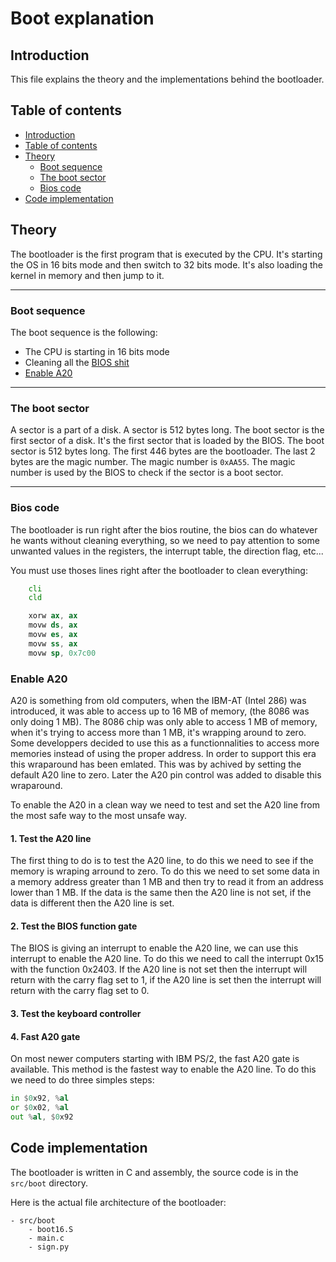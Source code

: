 # Boot explanation

## Introduction <a name="introduction"></a>

This file explains the theory and the implementations behind the bootloader.

## Table of contents <a name="table-of-contents"></a>

- [Introduction](#introduction)
- [Table of contents](#table-of-contents)
- [Theory](#theory)
    - [Boot sequence](#boot-sequence)
    - [The boot sector](#boot-sector)
    - [Bios code](#bios-code)
- [Code implementation](#code)

## Theory <a name="theory"></a>

The bootloader is the first program that is executed by the CPU. It's starting the OS in 16 bits mode and then switch to 32 bits mode. It's also loading the kernel in memory and then jump to it.

---
### Boot sequence <a name="boot-sequence"></a>

The boot sequence is the following:
- The CPU is starting in 16 bits mode
- Cleaning all the [BIOS shit](#bios-code)
- [Enable A20](#enable-a20)

---
### The boot sector <a name="boot-sector"></a>

A sector is a part of a disk. A sector is 512 bytes long. The boot sector is the first sector of a disk. It's the first sector that is loaded by the BIOS. The boot sector is 512 bytes long. The first 446 bytes are the bootloader. The last 2 bytes are the magic number. The magic number is `0xAA55`. The magic number is used by the BIOS to check if the sector is a boot sector.

---
### Bios code <a name="bios-code"></a>

The bootloader is run right after the bios routine, the bios can do whatever he wants without cleaning everything, so we need to pay attention to some unwanted values in the registers, the interrupt table, the direction flag, etc...

You must use thoses lines right after the bootloader to clean everything:
```asm
    cli
    cld

    xorw ax, ax
    movw ds, ax
    movw es, ax
    movw ss, ax
    movw sp, 0x7c00
```

### Enable A20 <a name="enable-a20"></a>

A20 is something from old computers, when the IBM-AT (Intel 286) was introduced, it was
able to access up to 16 MB of memory, (the 8086 was only doing 1 MB). The 8086
chip was only able to access 1 MB of memory, when it's trying to access more than 1 MB, it's wrapping around to zero. Some developpers decided to use this as a functionnalities
to access more memories instead of using the proper address. In order to support this era
this wraparound has been emlated. This was by achived by setting the default A20 line to zero.
Later the A20 pin control was added to disable this wraparound.

To enable the A20 in a clean way we need to test and set the A20 line from the most
safe way to the most unsafe way.

#### 1. Test the A20 line

The first thing to do is to test the A20 line, to do this we need to see if the memory
is wraping arround to zero. To do this we need to set some data in a memory address
greater than 1 MB and then try to read it from an address lower than 1 MB. If the data
is the same then the A20 line is not set, if the data is different then the A20 line is set.

#### 2. Test the BIOS function gate

The BIOS is giving an interrupt to enable the A20 line, we can use this interrupt to
enable the A20 line. To do this we need to call the interrupt 0x15 with the function
0x2403. If the A20 line is not set then the interrupt will return with the carry flag
set to 1, if the A20 line is set then the interrupt will return with the carry flag
set to 0.

#### 3. Test the keyboard controller

#### 4. Fast A20 gate

On most newer computers starting with IBM PS/2, the fast A20 gate is available. This
method is the fastest way to enable the A20 line. To do this we need to do three
simples steps:
```asm
in $0x92, %al
or $0x02, %al
out %al, $0x92
```

## Code implementation <a name="code"></a>

The bootloader is written in C and assembly, the source code is in the `src/boot` directory.

Here is the actual file architecture of the bootloader:
```
- src/boot
    - boot16.S
    - main.c
    - sign.py
```
